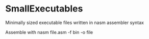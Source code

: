# SmallExecutables
Minimally sized executable files written in nasm assembler syntax

Assemble with nasm file.asm -f bin -o file
